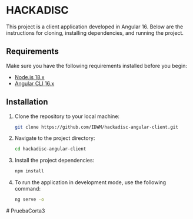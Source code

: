 # HACKADISC

This project is a client application developed in Angular 16. Below are the instructions for cloning, installing dependencies, and running the project.

## Requirements

Make sure you have the following requirements installed before you begin:

- [Node.js 18.x](https://nodejs.org/en)
- [Angular CLI 16.x](https://v16.angular.io/docs)

## Installation

1. Clone the repository to your local machine:

    ```bash
    git clone https://github.com/IDWM/hackadisc-angular-client.git
    ```

2. Navigate to the project directory:

    ```bash
    cd hackadisc-angular-client
    ```

3. Install the project dependencies:

    ```bash
    npm install
    ```

4. To run the application in development mode, use the following command:

    ```bash
    ng serve -o
    ```
#   P r u e b a C o r t a 3  
 